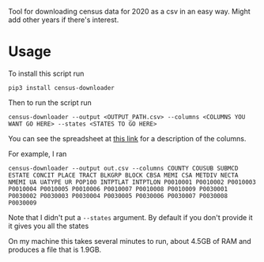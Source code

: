 
Tool for downloading census data for 2020 as a csv in an easy way. Might add other years if there's interest.

# Usage


To install this script run

```
pip3 install census-downloader
```

Then to run the script run

```
census-downloader --output <OUTPUT_PATH.csv> --columns <COLUMNS YOU WANT GO HERE> --states <STATES TO GO HERE>
```

You can see the spreadsheet at [this link](https://t.co/6FOEAUjOD3?amp=1) for a description of the columns.

For example, I ran

```
census-downloader --output out.csv --columns COUNTY COUSUB SUBMCD ESTATE CONCIT PLACE TRACT BLKGRP BLOCK CBSA MEMI CSA METDIV NECTA NMEMI UA UATYPE UR POP100 INTPTLAT INTPTLON P0010001 P0010002 P0010003 P0010004 P0010005 P0010006 P0010007 P0010008 P0010009 P0030001 P0030002 P0030003 P0030004 P0030005 P0030006 P0030007 P0030008 P0030009
```

Note that I didn't put a `--states` argument. By default if you don't provide it it gives you all the states

On my machine this takes several minutes to run, about 4.5GB of RAM and produces a file that is 1.9GB.
